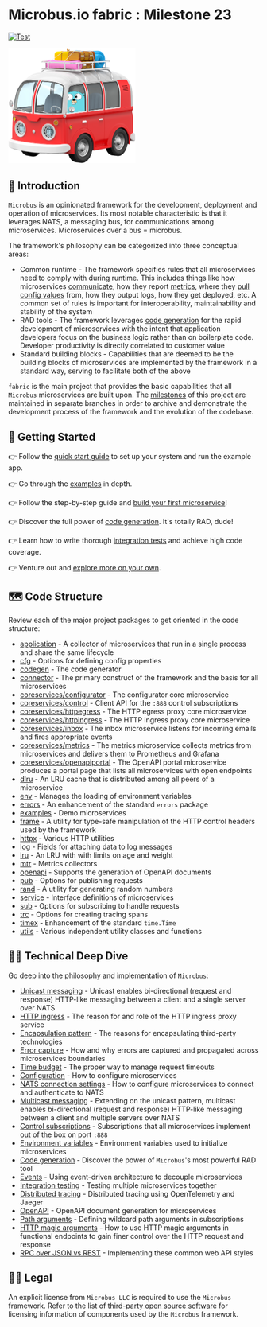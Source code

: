 # Microbus.io fabric : Milestone 23

[![Test](https://github.com/microbus-io/fabric/actions/workflows/test.yaml/badge.svg?branch=main&event=push)](https://github.com/microbus-io/fabric/actions/workflows/test.yaml)

<img src="docs/gopher-on-bus.png" width="256">

## 🚌 Introduction

`Microbus` is an opinionated framework for the development, deployment and operation of microservices. Its most notable characteristic is that it leverages NATS, a messaging bus, for communications among microservices. Microservices over a bus = microbus.

The framework's philosophy can be categorized into three conceptual areas:

* Common runtime - The framework specifies rules that all microservices need to comply with during runtime. This includes things like how microservices [communicate](./docs/tech/unicast.md), how they report [metrics](./docs/structure/coreservices-metrics.md), where they [pull config values](./docs/tech/configuration.md) from, how they output logs, how they get deployed, etc. A common set of rules is important for interoperability, maintainability and stability of the system
* RAD tools - The framework leverages [code generation](./docs/tech/codegen.md) for the rapid development of microservices with the intent that application developers focus on the business logic rather than on boilerplate code. Developer productivity is directly correlated to customer value
* Standard building blocks - Capabilities that are deemed to be the building blocks of microservices are implemented by the framework in a standard way, serving to facilitate both of the above

`fabric` is the main project that provides the basic capabilities that all `Microbus` microservices are built upon. The [milestones](./docs/milestones.md) of this project are maintained in separate branches in order to archive and demonstrate the development process of the framework and the evolution of the codebase.

## 🚦 Getting Started

👉 Follow the [quick start guide](./docs/quick-start.md) to set up your system and run the example app.

👉 Go through the [examples](./docs/structure/examples.md) in depth.

👉 Follow the step-by-step guide and [build your first microservice](./docs/first-service.md)!

👉 Discover the full power of [code generation](./docs/tech/codegen.md). It's totally RAD, dude!

👉 Learn how to write thorough [integration tests](./docs/tech/integrationtesting.md) and achieve high code coverage.

👉 Venture out and [explore more on your own](./docs/self-explore.md).

## 🗺 Code Structure

Review each of the major project packages to get oriented in the code structure:

* [application](./docs/structure/application.md) - A collector of microservices that run in a single process and share the same lifecycle
* [cfg](./docs/structure/cfg.md) - Options for defining config properties
* [codegen](./docs/structure/codegen.md) - The code generator
* [connector](./docs/structure/connector.md) - The primary construct of the framework and the basis for all microservices
* [coreservices/configurator](./docs/structure/coreservices-configurator.md) - The configurator core microservice
* [coreservices/control](./docs/structure/coreservices-control.md) - Client API for the `:888` control subscriptions
* [coreservices/httpegress](./docs/structure/coreservices-httpegress.md) - The HTTP egress proxy core microservice
* [coreservices/httpingress](./docs/structure/coreservices-httpingress.md) - The HTTP ingress proxy core microservice
* [coreservices/inbox](./docs/structure/coreservices-inbox.md) - The inbox microservice listens for incoming emails and fires appropriate events
* [coreservices/metrics](./docs/structure/coreservices-metrics.md) - The metrics microservice collects metrics from microservices and delivers them to Prometheus and Grafana
* [coreservices/openapiportal](./docs/structure/coreservices-openapiportal.md) - The OpenAPI portal microservice produces a portal page that lists all microservices with open endpoints
* [dlru](./docs/structure/dlru.md) - An LRU cache that is distributed among all peers of a microservice
* [env](./docs/structure/env.md) - Manages the loading of environment variables
* [errors](./docs/structure/errors.md) - An enhancement of the standard `errors` package
* [examples](./docs/structure/examples.md) - Demo microservices 
* [frame](./docs/structure/frame.md) - A utility for type-safe manipulation of the HTTP control headers used by the framework
* [httpx](./docs/structure/httpx.md) - Various HTTP utilities
* [log](./docs/structure/log.md) - Fields for attaching data to log messages
* [lru](./docs/structure/lru.md) - An LRU with with limits on age and weight
* [mtr](./docs/structure/mtr.md) - Metrics collectors
* [openapi](./docs/structure/openapi.md) - Supports the generation of OpenAPI documents
* [pub](./docs/structure/pub.md) - Options for publishing requests
* [rand](./docs/structure/rand.md) - A utility for generating random numbers
* [service](./docs/structure/service.md) - Interface definitions of microservices
* [sub](./docs/structure/sub.md) - Options for subscribing to handle requests
* [trc](./docs/structure/trc.md) - Options for creating tracing spans
* [timex](./docs/structure/timex.md) - Enhancement of the standard `time.Time`
* [utils](./docs/structure/utils.md) - Various independent utility classes and functions

## 👩‍💻 Technical Deep Dive

Go deep into the philosophy and implementation of `Microbus`:

* [Unicast messaging](./docs/tech/unicast.md) - Unicast enables bi-directional (request and response) HTTP-like messaging between a client and a single server over NATS
* [HTTP ingress](./docs/tech/httpingress.md) - The reason for and role of the HTTP ingress proxy service
* [Encapsulation pattern](./docs/tech/encapsulation.md) - The reasons for encapsulating third-party technologies
* [Error capture](./docs/tech/errorcapture.md) - How and why errors are captured and propagated across microservices boundaries
* [Time budget](./docs/tech/timebudget.md) - The proper way to manage request timeouts
* [Configuration](./docs/tech/configuration.md) - How to configure microservices
* [NATS connection settings](./docs/tech/natsconnection.md) - How to configure microservices to connect and authenticate to NATS
* [Multicast messaging](./docs/tech/multicast.md) - Extending on the unicast pattern, multicast enables bi-directional (request and response) HTTP-like messaging between a client and multiple servers over NATS
* [Control subscriptions](./docs/tech/controlsubs.md) - Subscriptions that all microservices implement out of the box on port `:888`
* [Environment variables](./docs/tech/envars.md) - Environment variables used to initialize microservices
* [Code generation](./docs/tech/codegen.md) - Discover the power of `Microbus`'s most powerful RAD tool
* [Events](./docs/tech/events.md) - Using event-driven architecture to decouple microservices
* [Integration testing](./docs/tech/integrationtesting.md) - Testing multiple microservices together
* [Distributed tracing](./docs/tech/distribtracing.md) - Distributed tracing using OpenTelemetry and Jaeger
* [OpenAPI](./docs/tech/openapi.md) - OpenAPI document generation for microservices
* [Path arguments](./docs/tech/patharguments.md) - Defining wildcard path arguments in subscriptions
* [HTTP magic arguments](./docs/tech/httparguments.md) - How to use HTTP magic arguments in functional endpoints to gain finer control over the HTTP request and response
* [RPC over JSON vs REST](./docs/tech/rpcvsrest.md) - Implementing these common web API styles

## 👩‍⚖️ Legal

An explicit license from `Microbus LLC` is required to use the `Microbus` framework.
Refer to the list of [third-party open source software](./docs/third-party-oss.md) for licensing information of components used by the `Microbus` framework.
